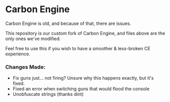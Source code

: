 # Carbon Engine
Carbon Engine is old, and because of that, there are issues.  

This repository is our custom fork of Carbon Engine, and files above are the only ones we've modified.  

Feel free to use this if you wish to have a smoother & less-broken CE experience.  

### Changes Made:
- Fix guns just... not firing? Unsure why this happens exactly, but it's fixed.
- Fixed an error when switching guns that would flood the console
- Unobfuscate strings (thanks dint)
